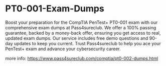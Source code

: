 # PT0-001-Exam-Dumps
Boost your preparation for the CompTIA PenTest+ PT0-001 exam with our comprehensive exam dumps at Pass4sureclub. We offer a 100% passing guarantee, backed by a money-back offer, ensuring you get access to real, updated exam dumps. Our service includes free demo questions and 90-day updates to keep you current. Trust Pass4sureclub to help you ace your PenTest+ exam and advance your cybersecurity career.

more info: https://www.pass4sureclub.com/comptia/pt0-002-dumps.html
